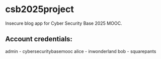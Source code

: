 # csb2025project
Insecure blog app for Cyber Security Base 2025 MOOC.

## Account credentials:
admin - cybersecuritybasemooc
alice - inwonderland
bob - squarepants